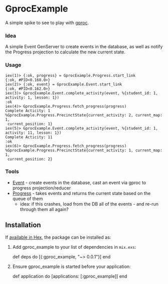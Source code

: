 # GprocExample

A simple spike to see to play with [gproc](https://github.com/uwiger/gproc).

### Idea

A simple Event GenServer to create events in the database, as well as notify the Progress projection to calculate the new current state.

### Usage

```
iex(1)> {:ok, progress} = GprocExample.Progress.start_link
{:ok, #PID<0.160.0>}
iex(2)> {:ok, event} = GprocExample.Event.start_link
{:ok, #PID<0.162.0>}
iex(3)> GprocExample.Event.complete_activity(event, %{student_id: 1, activity: 1, lesson: 1})
:ok
iex(4)> GprocExample.Progress.fetch_progress(progress)
Complete Acticity: 1
%GprocExample.Progress.PrecinctState{current_activity: 2, current_map: 1,
 current_position: 1}
iex(5)> GprocExample.Event.complete_activity(event, %{student_id: 1, activity: 11, lesson: 1})
Complete Acticity: 11
:ok
iex(6)> GprocExample.Progress.fetch_progress(progress)
%GprocExample.Progress.PrecinctState{current_activity: 1, current_map: 1,
 current_position: 2}
```

### Tools
- [Event]() - create events in the database, cast an event via gproc to progress projection/reducer
- [Progress]() - takes events and returns the current state based on the queue of them
  - idea: if this crashes, load from the DB all of the events - and re-run through them all again?

## Installation

If [available in Hex](https://hex.pm/docs/publish), the package can be installed as:

  1. Add gproc_example to your list of dependencies in `mix.exs`:

        def deps do
          [{:gproc_example, "~> 0.0.1"}]
        end

  2. Ensure gproc_example is started before your application:

        def application do
          [applications: [:gproc_example]]
        end
